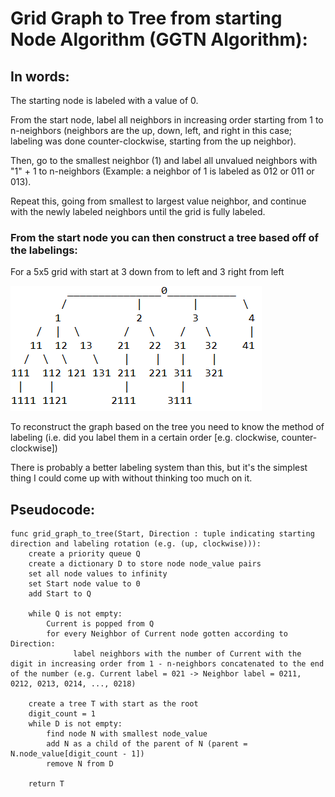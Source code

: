 # Grid Graph to Tree from starting Node Algorithm (GGTN Algorithm):

## In words:

The starting node is labeled with a value of 0. 

From the start node, label all neighbors in increasing order starting from 1 to n-neighbors 
(neighbors are the up, down, left, and right in this case; labeling was done counter-clockwise, 
starting from the up neighbor).

Then, go to the smallest neighbor (1) and label all unvalued neighbors with "1" + 1 to 
n-neighbors (Example: a neighbor of 1 is labeled as 012 or 011 or 013).

Repeat this, going from smallest to largest value neighbor, and continue with the newly 
labeled neighbors until the grid is fully labeled.

### From the start node you can then construct a tree based off of the labelings:

For a 5x5 grid with start at 3 down from to left and 3 right from left

![text](./tree.png)

To reconstruct the graph based on the tree you need to know the method of labeling (i.e. did you label them in a certain order [e.g. clockwise, counter-clockwise])

There is probably a better labeling system than this, but it's the simplest thing I could come up with without thinking too much on it.

## Pseudocode:

```
func grid_graph_to_tree(Start, Direction : tuple indicating starting direction and labeling rotation (e.g. (up, clockwise))):
    create a priority queue Q
    create a dictionary D to store node node_value pairs
    set all node values to infinity
    set Start node value to 0
    add Start to Q
    
    while Q is not empty:
	    Current is popped from Q
    	for every Neighbor of Current node gotten according to Direction:
              label neighbors with the number of Current with the digit in increasing order from 1 - n-neighbors concatenated to the end of the number (e.g. Current label = 021 -> Neighbor label = 0211, 0212, 0213, 0214, ..., 0218)
    
    create a tree T with start as the root
    digit_count = 1
    while D is not empty:
        find node N with smallest node_value
        add N as a child of the parent of N (parent = N.node_value[digit_count - 1])
        remove N from D
    
    return T
```